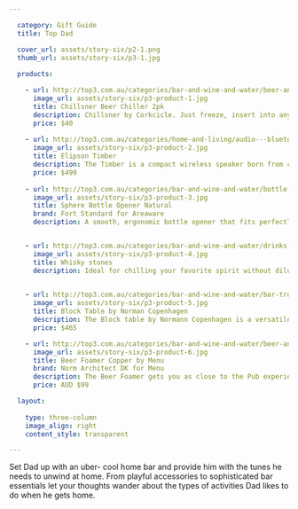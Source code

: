 ```yaml
---

  category: Gift Guide
  title: Top Dad

  cover_url: assets/story-six/p2-1.png
  thumb_url: assets/story-six/p3-1.jpg
  
  products:

    - url: http://top3.com.au/categories/bar-and-wine-and-water/beer-and-accessories/chillsner-beer-chiller/4002c
      image_url: assets/story-six/p3-product-1.jpg
      title: Chillsner Beer Chiller 2pk
      description: Chillsner by Corkcicle. Just freeze, insert into any bottled beer and never suffer through another warm brew. Respect the beer. Chillsner is perfect for parties, tailgating and pretty much any occasion where beloved beers are enjoyed.
      price: $40
    
    - url: http://top3.com.au/categories/home-and-living/audio---bluetooth-speakers/elipson-bluetooth-speakers/elipsontimber
      image_url: assets/story-six/p3-product-2.jpg
      title: Elipson Timber
      description: The Timber is a compact wireless speaker born from cooperation between Habitat & Elipson, that works according to the Bluetooth 2.1 protocol.
      price: $499
    
    - url: http://top3.com.au/categories/bar-and-wine-and-water/bottle-openers/areaware-sphere-bottle-opener/aw-fsbon
      image_url: assets/story-six/p3-product-3.jpg
      title: Sphere Bottle Opener Natural
      brand: Fort Standard for Areaware
      description: A smooth, ergonomic bottle opener that fits perfectly in the palm of your hand. Made From Beechwood.


    - url: http://top3.com.au/categories/bar-and-wine-and-water/drinks---cooling-accessories/whisky-stones/whiskystone
      image_url: assets/story-six/p3-product-4.jpg
      title: Whisky stones
      description: Ideal for chilling your favorite spirit without diluting its flavor with melting ice.
    

    - url: http://top3.com.au/categories/bar-and-wine-and-water/bar-trolleys/nm-block-table/602205
      image_url: assets/story-six/p3-product-5.jpg
      title: Block Table by Norman Copenhagen
      description: The Block table by Normann Copenhagen is a versatile and mobile table - perfect for use as a bar trolley, or for countless other uses in the home.
      price: $465

    - url: http://top3.com.au/categories/bar-and-wine-and-water/beer-and-accessories/menu-beer-foamer/men4690239
      image_url: assets/story-six/p3-product-6.jpg
      title: Beer Foamer Copper by Menu
      brand: Norm Architect DK for Menu
      description: The Beer Foamer gets you as close to the Pub experience as you can without leaving your home. Denser beer foam will significantly increase the taste, aroma and feeling of the beer - just like beer fresh from the tap.
      price: AUD $99

  layout:
  
    type: three-column
    image_align: right
    content_style: transparent

---
```


Set Dad up with an uber- cool home bar and provide him with the tunes he needs to unwind at home. From playful accessories to sophisticated bar essentials let your thoughts wander about the types of activities Dad likes to do when he gets home.
